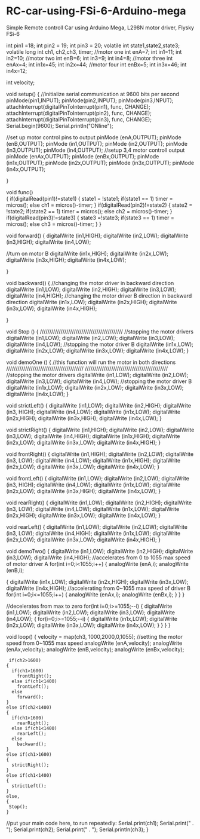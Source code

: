 # RC-car-using-FSi-6-Arduino-mega
Simple Remote controll Car using Arduino Mega, L298N motor driver, Flysky FSi-6


int pin1 =18;
int pin2 = 19;
int pin3 = 20;
volatile int state1,state2,state3;
volatile long int ch1, ch2,ch3, timer;
//motor one
int enA=7;
int in1=11;
int in2=10;
//motor two
int enB=6;
int in3=9;
int in4=8;
//motor three
int enAx=4;
int in1x=45;
int in2x=44;
//motor four
int enBx=5;
int in3x=46;
int in4x=12;

int velocity;

void setup()
{
 //initialize serial communication at 9600 bits per second
  pinMode(pin1,INPUT);
  pinMode(pin2,INPUT);
  pinMode(pin3,INPUT);
  attachInterrupt(digitalPinToInterrupt(pin1), func, CHANGE);
  attachInterrupt(digitalPinToInterrupt(pin2), func, CHANGE);
  attachInterrupt(digitalPinToInterrupt(pin3), func, CHANGE);
  Serial.begin(9600);
  Serial.println("ONline");
  

  //set up motor control pins to output
  pinMode (enA,OUTPUT);
  pinMode (enB,OUTPUT);
  pinMode (in1,OUTPUT);
  pinMode (in2,OUTPUT);
  pinMode (in3,OUTPUT);
  pinMode (in4,OUTPUT);
  //setup 3,4 motor controll output
  pinMode (enAx,OUTPUT);
  pinMode (enBx,OUTPUT);
  pinMode (in1x,OUTPUT);
  pinMode (in2x,OUTPUT);
  pinMode (in3x,OUTPUT);
 pinMode (in4x,OUTPUT);


} 

void func()  
{
  if(digitalRead(pin1)!=state1) 
  {
    state1 = !state1;
    if(state1 == 1)
      timer = micros();
    else
      ch1 = micros()-timer;
  }
  if(digitalRead(pin2)!=state2)
  {
    state2 = !state2;
    if(state2 == 1)
      timer = micros();
    else
      ch2 = micros()-timer;
  }
  if(digitalRead(pin3)!=state3)
  {
     state3 =!state3;
        if(state3 == 1)
        timer = micros();
        else
        ch3 = micros()-timer;
      }
}

void forward()  {
  digitalWrite (in1,HIGH);
  digitalWrite (in2,LOW);
  digitalWrite (in3,HIGH);
  digitalWrite (in4,LOW);
  
  //turn on motor B
  digitalWrite (in1x,HIGH);
  digitalWrite (in2x,LOW);
  digitalWrite (in3x,HIGH);
  digitalWrite (in4x,LOW);

}

void backward() {
  //changing the motor driver in backward direction
  digitalWrite (in1,LOW);
  digitalWrite (in2,HIGH);
  digitalWrite (in3,LOW);
  digitalWrite (in4,HIGH);
  //changing the motor driver B direction in backward direction
  digitalWrite (in1x,LOW);
   digitalWrite (in2x,HIGH);
  digitalWrite (in3x,LOW);
  digitalWrite (in4x,HIGH);

}

void Stop ()
{
////////////////////////////////////////////
//stopping the motor drivers
  digitalWrite (in1,LOW);
  digitalWrite (in2,LOW);
  digitalWrite (in3,LOW);
  digitalWrite (in4,LOW);
  //stopping the motor driver B
  digitalWrite (in1x,LOW);
  digitalWrite (in2x,LOW);
  digitalWrite (in3x,LOW);
  digitalWrite (in4x,LOW);
}


void demoOne ()
{
  //this function will run the motor in both directions
  /////////////////////////////////////////
////////////////////////////////////////////
//stopping the motor drivers
  digitalWrite (in1,LOW);
  digitalWrite (in2,LOW);
  digitalWrite (in3,LOW);
  digitalWrite (in4,LOW);
  //stopping the motor driver B
  digitalWrite (in1x,LOW);
  digitalWrite (in2x,LOW);
  digitalWrite (in3x,LOW);
  digitalWrite (in4x,LOW);
}

void strictLeft()
{
  digitalWrite (in1,LOW);
  digitalWrite (in2,HIGH);
  digitalWrite (in3, HIGH);
  digitalWrite (in4,LOW);
  digitalWrite (in1x,LOW);
  digitalWrite (in2x,HIGH);
  digitalWrite (in3x,HIGH);
  digitalWrite (in4x,LOW);
}

void strictRight()
{
 digitalWrite (in1,HIGH);
  digitalWrite (in2,LOW);
  digitalWrite (in3,LOW);
  digitalWrite (in4,HIGH); 
  digitalWrite (in1x,HIGH);
  digitalWrite (in2x,LOW);
  digitalWrite (in3x,LOW);
  digitalWrite (in4x,HIGH);
}

void frontRight() {
  digitalWrite (in1,HIGH);
  digitalWrite (in2,LOW);
  digitalWrite (in3, LOW);
  digitalWrite (in4,LOW);
  digitalWrite (in1x,HIGH);
  digitalWrite (in2x,LOW);
  digitalWrite (in3x,LOW);
  digitalWrite (in4x,LOW);
}

void frontLeft()  {
  digitalWrite (in1,LOW);
  digitalWrite (in2,LOW);
  digitalWrite (in3, HIGH);
  digitalWrite (in4,LOW);
  digitalWrite (in1x,LOW);
  digitalWrite (in2x,LOW);
  digitalWrite (in3x,HIGH);
  digitalWrite (in4x,LOW);
}

void rearRight()  {
  digitalWrite (in1,LOW);
  digitalWrite (in2,HIGH);
  digitalWrite (in3, LOW);
  digitalWrite (in4,LOW);
  digitalWrite (in1x,LOW);
  digitalWrite (in2x,HIGH);
  digitalWrite (in3x,LOW);
  digitalWrite (in4x,LOW);
}

void rearLeft() {
  digitalWrite (in1,LOW);
  digitalWrite (in2,LOW);
  digitalWrite (in3, LOW);
  digitalWrite (in4,HIGH);
  digitalWrite (in1x,LOW);
  digitalWrite (in2x,LOW);
  digitalWrite (in3x,LOW);
  digitalWrite (in4x,HIGH);
}

void demoTwo()
 {
  digitalWrite (in1,LOW);
  digitalWrite (in2,HIGH);
  digitalWrite (in3,LOW);
  digitalWrite (in4,HIGH);
  //accelerates from 0 to 1055 max speed of motor driver A
  for(int i=0;i<1055;i++)
  {
    analogWrite (enA,i);
    analogWrite (enB,i);
  
  {
  digitalWrite (in1x,LOW);
  digitalWrite (in2x,HIGH);
  digitalWrite (in3x,LOW);
  digitalWrite (in4x,HIGH);
  //accelerating from 0~1055 max speed of driver B
  for(int i=0;i<=1055;i++)
    {
    analogWrite (enAx,i);
    analogWrite (enBx,i);
  }
  }
}

   //decelerates from max to zero
    for(int i=0;i>=1055;--i)
    {
      digitalWrite (in1,LOW);
      digitalWrite (in2,LOW);
      digitalWrite (in3,LOW);
      digitalWrite (in4,LOW);
    {
        for(i=0;i>=1055;--i)
        {
          digitalWrite (in1x,LOW);
          digitalWrite (in2x,LOW);
          digitalWrite (in3x,LOW);
          digitalWrite (in4x,LOW);
        }
      }
    }
 }



void loop() {
  velocity = map(ch3, 1000,2000,0,1055);
   //setting the motor speed from 0~1055 max speed
  analogWrite (enA,velocity);
  analogWrite (enAx,velocity);
  analogWrite (enB,velocity);
analogWrite (enBx,velocity);
     
     if(ch2>1600)
    {
      if(ch1>1600)
        frontRight();
      else if(ch1<1400)
        frontLeft();
      else
        forward();
    }
    else if(ch2<1400)
    {
      if(ch1>1600)
        rearRight();
      else if(ch1<1400)
        rearLeft();
      else
        backward();
    }
    else if(ch1>1600)
    {
      strictRight();
    }
    else if(ch1<1400)
    {
      strictLeft();
    }
    else,
    {
     Stop();
    } 
    
    
   //put your main code here, to run repeatedly:
  Serial.print(ch1);
  Serial.print(" . ");
  Serial.print(ch2);
  Serial.print(" . ");
  Serial.println(ch3);
    }

